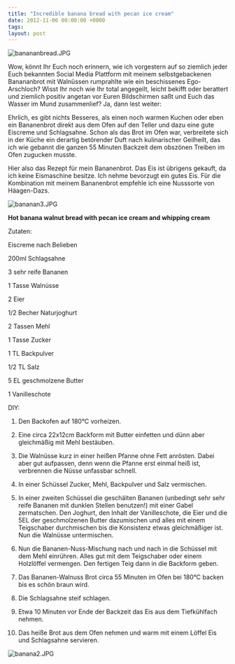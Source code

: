 ```yaml
---
title: "Incredible banana bread with pecan ice cream"
date: 2012-11-06 00:00:00 +0000
tags: 
layout: post
---
```

<img src="/content/images/banananbread.JPG" alt="banananbread.JPG" />

Wow, könnt Ihr Euch noch erinnern, wie ich vorgestern auf so ziemlich jeder Euch bekannten Social Media Plattform mit meinem selbstgebackenen Banananbrot mit Walnüssen rumprahlte wie ein beschissenes Ego-Arschloch? Wisst Ihr noch wie Ihr total angegeilt, leicht bekifft oder berattert und ziemlich positiv angetan vor Euren Bildschirmen saßt und Euch das Wasser im Mund zusammenlief? Ja, dann lest weiter:


Ehrlich, es gibt nichts Besseres, als einen noch warmen Kuchen oder eben ein Bananenbrot direkt aus dem Ofen auf den Teller und dazu eine gute Eiscreme und Schlagsahne. Schon als das Brot im Ofen war, verbreitete sich in der Küche ein derartig betörender Duft nach kulinarischer Geilheilt, das ich wie gebannt die ganzen 55 Minuten Backzeit dem obszönen Treiben im Ofen zugucken musste. 


Hier also das Rezept für mein Bananenbrot. Das Eis ist übrigens gekauft, da ich keine Eismaschine besitze. Ich nehme bevorzugt ein gutes Eis. Für die Kombination mit meinem Bananenbrot empfehle ich eine Nusssorte von Häagen-Dazs. 


<img src="/content/images/bananan3.JPG" alt="bananan3.JPG" />


<strong>Hot banana walnut bread with pecan ice cream and whipping cream</strong>


Zutaten:

Eiscreme nach Belieben

200ml Schlagsahne

3 sehr reife Bananen

1 Tasse Walnüsse

2 Eier

1/2 Becher Naturjoghurt

2 Tassen Mehl

1 Tasse Zucker

1 TL Backpulver

1/2 TL Salz

5 EL geschmolzene Butter

1 Vanilleschote



DIY:

1. Den Backofen auf 180°C vorheizen.

2. Eine circa 22x12cm Backform mit Butter einfetten und dünn aber gleichmäßig mit Mehl bestäuben.

3. Die Walnüsse kurz in einer heißen Pfanne ohne Fett anrösten. Dabei aber gut aufpassen, denn wenn die Pfanne erst einmal heiß ist, verbrennen die Nüsse unfassbar schnell.

3. In einer Schüssel Zucker, Mehl, Backpulver und Salz vermischen.

4. In einer zweiten Schüssel die geschälten Bananen (unbedingt sehr sehr reife Bananen mit dunklen Stellen benutzen!) mit einer Gabel zermatschen. Den Joghurt, den Inhalt der Vanilleschote, die Eier und die 5EL der geschmolzenen Butter dazumischen und alles mit einem Teigschaber durchmischen bis die Konsistenz etwas gleichmäßiger ist. Nun die Walnüsse untermischen.

5. Nun die Bananen-Nuss-Mischung nach und nach in die Schüssel mit dem Mehl einrühren. Alles gut mit dem Teigschaber oder einem Holzlöffel vermengen. Den fertigen Teig dann in die Backform geben.

6. Das Bananen-Walnuss Brot circa 55 Minuten im Ofen bei 180°C backen bis es schön braun wird.

7. Die Schlagsahne steif schlagen.

8. Etwa 10 Minuten vor Ende der Backzeit das Eis aus dem Tiefkühlfach nehmen.

9. Das heiße Brot aus dem Ofen nehmen und warm mit einem Löffel Eis und Schlagsahne servieren.


<img src="/content/images/banana2.JPG" alt="banana2.JPG" />
